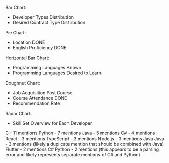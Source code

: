 Bar Chart:

- Developer Types Distribution
- Desired Contract Type Distribution

Pie Chart:

- Location DONE
- English Proficiency DONE

Horizontal Bar Chart:

- Programming Languages Known
- Programming Languages Desired to Learn

Doughnut Chart:

- Job Acquisition Post Course
- Course Attendance DONE
- Recommendation Rate

Radar Chart:

- Skill Set Overview for Each Developer

C - 11 mentions
Python - 7 mentions
Java - 5 mentions
C# - 4 mentions
React - 3 mentions
TypeScript - 3 mentions
Node.js - 3 mentions
Java Java - 3 mentions (likely a duplicate mention that should be combined with Java)
Flutter - 2 mentions
C# Python - 2 mentions (this appears to be a parsing error and likely represents separate mentions of C# and Python)
